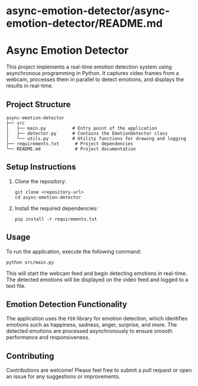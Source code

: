 # async-emotion-detector/async-emotion-detector/README.md

# Async Emotion Detector

This project implements a real-time emotion detection system using asynchronous programming in Python. It captures video frames from a webcam, processes them in parallel to detect emotions, and displays the results in real-time.

## Project Structure

```
async-emotion-detector
├── src
│   ├── main.py          # Entry point of the application
│   ├── detector.py      # Contains the EmotionDetector class
│   └── utils.py         # Utility functions for drawing and logging
├── requirements.txt      # Project dependencies
└── README.md             # Project documentation
```

## Setup Instructions

1. Clone the repository:
   ```
   git clone <repository-url>
   cd async-emotion-detector
   ```

2. Install the required dependencies:
   ```
   pip install -r requirements.txt
   ```

## Usage

To run the application, execute the following command:

```
python src/main.py
```

This will start the webcam feed and begin detecting emotions in real-time. The detected emotions will be displayed on the video feed and logged to a text file.

## Emotion Detection Functionality

The application uses the `FER` library for emotion detection, which identifies emotions such as happiness, sadness, anger, surprise, and more. The detected emotions are processed asynchronously to ensure smooth performance and responsiveness.

## Contributing

Contributions are welcome! Please feel free to submit a pull request or open an issue for any suggestions or improvements.